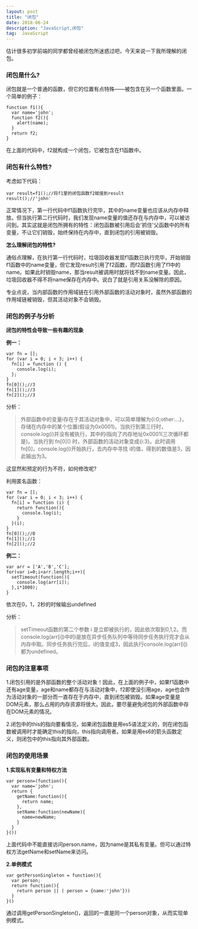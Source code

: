 ```yaml
---
layout: post
title: "闭包"
date: 2018-06-24
description: "JavaScript,闭包"
tag:  JavaScript
---   
```



估计很多初学前端的同学都曾经被闭包所迷惑过吧，今天来说一下我所理解的闭包。

### 闭包是什么?

闭包就是一个普通的函数，但它的位置有点特殊——被包含在另一个函数里面。一个简单的例子：

	function f1(){
	  var name='john';
	  function f2(){
		alert(name);
	  }
	  return f2;
	}
在上面的代码中，f2就构成一个闭包，它被包含在f1函数中。

### 闭包有什么特性?

考虑如下代码：

	var result=f1();//将f1里的闭包函数f2赋值到result
	result();//'john'

正常情况下，第一行代码中f1函数执行完毕，其中的name变量也应该从内存中释放。但当执行第二行代码时，我们发现name变量的值还存在与内存中，可以被访问到。其实这就是闭包所拥有的特性：闭包函数被引用后会'抓住'父函数中的所有变量，不让它们销毁，始终保持在内存中，直到闭包的引用被销毁。

**怎么理解闭包的特性?**

通俗点理解，在执行第一行代码时，垃圾回收器发现f1函数已执行完毕，开始销毁f1函数中的name变量，但它发现result引用了f2函数，而f2函数引用了f1中的name。如果此时销毁name，那当result被调用时就将找不到name变量。因此，垃圾回收器不得不将name保存在内存中。说白了就是引用关系没解除的原因。

专业点说，当内部函数的作用域链在引用外部函数的活动对象时，虽然外部函数的作用域链被销毁，但其活动对象不会销毁。

### 闭包的例子与分析
**闭包的特性会导致一些有趣的现象**

**例一：**

	var fn = [];
	for (var i = 0; i < 3; i++) {
	  fn[i] = function () {
		console.log(i);
	  };
	}
	fn[0]();//3
	fn[1]();//3
	fn[2]();//3



分析：

>外部函数中的变量i存在于其活动对象中，可以简单理解为{i:0;other:...}，存储在内存中的某个位置(假设为0x0001)。当执行到第三行时，console.log(i)并没有被执行，其中的i指向了内存地址0x0001(三次循环都是)。当执行到 fn\[0\]() 时，外部函数的活动对象变成{i:3}。此时调用fn\[0\]，console.log(i)开始执行，去内存中寻找 i的值，得到的数值是3，因此输出为3。

这显然和预定的行为不符，如何修改呢?

利用匿名函数：


	var fn = [];
	for (var i = 0; i < 3; i++) {
	  fn[i] = function (i) {
		return function(){
		  console.log(i);
		}	
	  }(i);
	}
	fn[0]();//0
	fn[1]();//1
	fn[2]();//2

**例二：**

	var arr = ['A','B','C'];
	for(var i=0;i<arr.length;i++){
	  setTimeout(function(){
	    console.log(arr[i]);
	  },i*1000);
	}

依次在0，1，2秒的时候输出undefined

分析：

>setTimeout函数的第二个参数 i 是立即被执行的，因此依次取到0,1,2。而console.log(arr[i])中的i是放在异步任务队列中等待同步任务执行完才会从内存中取。同步任务执行完后，i的值变成3，因此执行console.log(arr[i])都为undefined。

### 闭包的注意事项

1.闭包引用的是外部函数的整个活动对象！因此，在上面的例子中，如果f1函数中还有age变量，age和name都存在与活动对象中，f2即使没引用age，age也会作为活动对象的一部分而一直存在于内存中，直到闭包被销毁。如果age变量是DOM元素，那么占用的内存资源将很大。因此，要尽量避免闭包的外部函数中存在DOM元素的情况。

2.闭包中的this的指向要看情况，如果闭包函数是用es5语法定义的，则在闭包函数被调用时才能确定this的指向，this指向调用者。如果是用es6的箭头函数定义，则闭包中的this指向其外部函数。

### 闭包的使用场景

**1.实现私有变量和特权方法**

	var person=(function(){
	  var name='john';
	  return {
		getName:function(){
		  return name;		
		},
		setName:function(newName){
		  name=newName;
		}
	  }
	}())


上面代码中不能直接访问person.name，因为name是其私有变量。但可以通过特权方法getName和setName来访问。

**2.单例模式**

	var getPersonSingleton = function(){
	  var person;
	  return function(){
	    return person || ( person = {name:'john'}))
	  }
	}()

通过调用getPersonSingleton()，返回的一直是同一个person对象，从而实现单例模式。